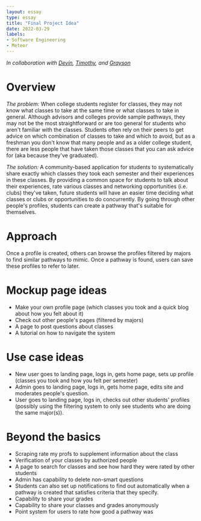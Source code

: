 ```yaml
---
layout: essay
type: essay
title: "Final Project Idea"
date: 2022-03-29
labels:
- Software Engineering
- Meteor
---
```

_In collaboration with [Devin](https://darquines.github.io/), [Timothy](https://timothyro.github.io/), and [Grayson](https://glevy94.github.io/)_
# Overview
_The problem:_ When college students register for classes, they may not know what classes to take at the same time or what classes to take in general. Although advisors and colleges provide sample pathways, they may not be the most straightforward or are too general for students who aren't familiar with the classes. Students often rely on their peers to get advice on which combination of classes to take and which to avoid, but as a freshman you don't know that many people and as a older college student, there are less people that have taken those classes that you can ask advice for (aka because they've graduated).

_The solution:_ A community-based application for students to systematically share exactly which classes they took each semester and their experiences in these classes. By providing a common space for students to talk about their experiences, rate various classes and networking opportunities (i.e. clubs) they've taken, future students will have an easier time deciding what classes or clubs or opportunities to do concurrently. By going through other people's profiles, students can create a pathway that's suitable for themselves.

# Approach
Once a profile is created, others can browse the profiles filtered by majors to find similar pathways to mimic. Once a pathway is found, users can save these profiles to refer to later.

# Mockup page ideas
<ul>
    <li>Make your own profile page (which classes you took and a quick blog about how you felt about it)</li>
    <li>Check out other people's pages (filtered by majors)</li>
    <li>A page to post questions about classes</li>
    <li>A tutorial on how to navigate the system</li>
</ul>

# Use case ideas
<ul>
    <li>New user goes to landing page, logs in, gets home page, sets up profile (classes you took and how you felt per semester)</li>
    <li>Admin goes to landing page, logs in, gets home page, edits site and moderates people's question.</li>
    <li>User goes to landing page, logs in, checks out other students' profiles (possibly using the filtering system to only see students who are doing the same major(s)).</li>
</ul>

# Beyond the basics
<ul>
    <li>Scraping rate my profs to supplement information about the class</li>
    <li>Verification of your classes by authorized people</li>
    <li>A page to search for classes and see how hard they were rated by other students</li>
    <li>Admin has capability to delete non-smart questions</li>
    <li>Students can also set up notifications to find out automatically when a pathway is created that satisfies criteria that they specify.</li>
    <li>Capability to share your grades</li>
    <li>Capability to share your classes and grades anonymously</li>
    <li>Point system for users to rate how good a pathway was</li>
</ul>